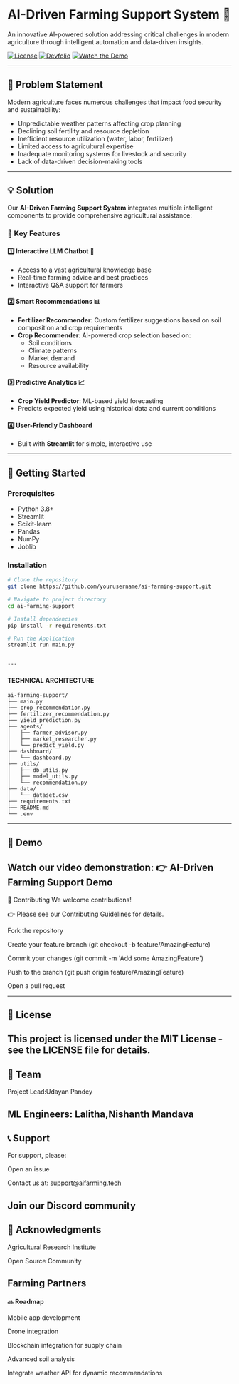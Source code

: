 # AI-Driven Farming Support System 🌾  
An innovative AI-powered solution addressing critical challenges in modern agriculture through intelligent automation and data-driven insights.  

[![License](https://img.shields.io/badge/license-MIT-blue.svg)](LICENSE) [![Devfolio](https://img.shields.io/badge/Devfolio-Overview-blue)](https://devfolio.co/projects/agrismart-0794) [![Watch the Demo](https://img.shields.io/badge/Demo-YouTube-red)](https://youtu.be/FhTiJ4SFV04)

---

## 🎯 Problem Statement  

Modern agriculture faces numerous challenges that impact food security and sustainability:  

- Unpredictable weather patterns affecting crop planning  
- Declining soil fertility and resource depletion  
- Inefficient resource utilization (water, labor, fertilizer)  
- Limited access to agricultural expertise  
- Inadequate monitoring systems for livestock and security  
- Lack of data-driven decision-making tools  

---

## 💡 Solution  

Our **AI-Driven Farming Support System** integrates multiple intelligent components to provide comprehensive agricultural assistance:  

### 🌟 Key Features  

#### 1️⃣ Interactive LLM Chatbot 🤖  
- Access to a vast agricultural knowledge base  
- Real-time farming advice and best practices  
- Interactive Q&A support for farmers  

#### 2️⃣ Smart Recommendations 📊  
- **Fertilizer Recommender**: Custom fertilizer suggestions based on soil composition and crop requirements  
- **Crop Recommender**: AI-powered crop selection based on:  
  - Soil conditions  
  - Climate patterns  
  - Market demand  
  - Resource availability  

#### 3️⃣ Predictive Analytics 📈  
- **Crop Yield Predictor**: ML-based yield forecasting  
- Predicts expected yield using historical data and current conditions  

#### 4️⃣ User-Friendly Dashboard  
- Built with **Streamlit** for simple, interactive use  

---

## 🚀 Getting Started  

### Prerequisites  

- Python 3.8+  
- Streamlit  
- Scikit-learn  
- Pandas  
- NumPy  
- Joblib  

### Installation  

```bash
# Clone the repository
git clone https://github.com/yourusername/ai-farming-support.git

# Navigate to project directory
cd ai-farming-support

# Install dependencies
pip install -r requirements.txt

# Run the Application
streamlit run main.py


---
```



#### TECHNICAL ARCHITECTURE

```
ai-farming-support/
├── main.py
├── crop_recommendation.py
├── fertilizer_recommendation.py
├── yield_prediction.py
├── agents/
│   ├── farmer_advisor.py
│   ├── market_researcher.py
│   └── predict_yield.py
├── dashboard/
│   └── dashboard.py
├── utils/
│   ├── db_utils.py
│   ├── model_utils.py
│   └── recommendation.py
├── data/
│   └── dataset.csv
├── requirements.txt
├── README.md
└── .env
```



---

## 🎥 Demo
Watch our video demonstration: 👉 AI-Driven Farming Support Demo
---
🤝 Contributing
We welcome contributions!

👉 Please see our Contributing Guidelines for details.

Fork the repository

Create your feature branch (git checkout -b feature/AmazingFeature)

Commit your changes (git commit -m 'Add some AmazingFeature')

Push to the branch (git push origin feature/AmazingFeature)

Open a pull request

---
## 📄 License
This project is licensed under the MIT License - see the LICENSE file for details.
---
## 👥 Team
Project Lead:Udayan Pandey

ML Engineers: Lalitha,Nishanth Mandava
---
## 📞 Support
For support, please:

Open an issue

Contact us at: support@aifarming.tech

Join our Discord community
---
## 🙏 Acknowledgments
Agricultural Research Institute

Open Source Community

Farming Partners
---
#### 🔜 Roadmap
 Mobile app development

 Drone integration

 Blockchain integration for supply chain

 Advanced soil analysis

 Integrate weather API for dynamic recommendations



